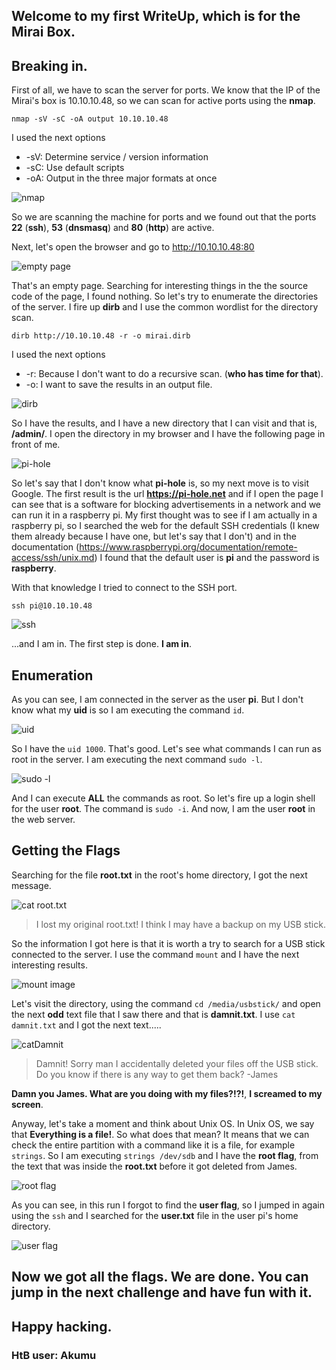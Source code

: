 ## Welcome to my first WriteUp, which is for the Mirai Box.

## Breaking in.

First of all, we have to scan the server for ports. We know that the IP of the Mirai's box is 10.10.10.48, so we can scan for active ports using the **nmap**.

`nmap -sV -sC -oA output 10.10.10.48`

I used the next options
- -sV: Determine service / version information
- -sC: Use default scripts
- -oA: Output in the three major formats at once

![nmap](/images/nmap.png)

So we are scanning the machine for ports and we found out that the ports **22** (__ssh__), **53** (__dnsmasq__) and **80** (__http__) are active.

Next, let's open the browser and go to http://10.10.10.48:80

![empty page](/images/web1.png)

That's an empty page. Searching for interesting things in the the source code of the page, I found nothing. So let's try to enumerate the directories of the server.
I fire up **dirb** and I use the common wordlist for the directory scan.

`dirb http://10.10.10.48 -r -o mirai.dirb`

I used the next options
- -r: Because I don't want to do a recursive scan. (__who has time for that__).
- -o: I want to save the results in an output file.

![dirb](/images/dirb.png)

So I have the results, and I have a new directory that I can visit and that is, **/admin/**. I open the directory in my browser and I have the following page in front of me.

![pi-hole](/images/pihole.png)

So let's say that I don't know what **pi-hole** is, so my next move is to visit Google. 
The first result is the url **https://pi-hole.net** and if I open the page I can see that is a software for blocking advertisements in a network and we can run it in a raspberry pi.
My first thought was to see if I am actually in a raspberry pi, so I searched the web for the default SSH credentials (I knew them already because I have one, but let's say that I don't) and in the documentation (https://www.raspberrypi.org/documentation/remote-access/ssh/unix.md) I found that the default user is **pi** and the password is **raspberry**.

With that knowledge I tried to connect to the SSH port.

`ssh pi@10.10.10.48`

![ssh](/images/ssh1.png)

...and I am in. The first step is done. **I am in**.

## Enumeration

As you can see, I am connected in the server as the user __pi__. But I don't know what my __uid__ is so I am executing the command `id`.

![uid](/images/id.png)

So I have the `uid 1000`. That's good. Let's see what commands I can run as root in the server. I am executing the next command `sudo -l`.

![sudo -l](/images/sudol.png)

And I can execute __ALL__ the commands as root. So let's fire up a login shell for the user __root__. The command is `sudo -i`. And now, I am the user **root** in the web server.

## Getting the Flags

Searching for the file __root.txt__ in the root's home directory, I got the next message.

![cat root.txt](/images/catRootTxt.png)

> I lost my original root.txt! I think I may have a backup on my USB stick.

So the information I got here is that it is worth a try to search for a USB stick connected to the server. I use the command `mount` and I have the next interesting results.

![mount image](/images/usbstick.png)

Let's visit the directory, using the command `cd /media/usbstick/` and open the next __odd__ text file that I saw there and that is __damnit.txt__.
I use `cat damnit.txt` and I got the next text.....

![catDamnit](/images/catDamnitTxt.png)

> Damnit! Sorry man I accidentally deleted your files off the USB stick.
> Do you know if there is any way to get them back?
> -James

**Damn you James. What are you doing with my files?!?!**, __I screamed to my screen__.

Anyway, let's take a moment and think about Unix OS. In Unix OS, we say that **__Everything is a file!__**. So what does that mean? It means that we can check the entire partition with a command like it is a file, for example `strings`. So I am executing `strings /dev/sdb` and I have the **root flag**, from the text that was inside the **root.txt** before it got deleted from James.

![root flag](/images/rootflag.png)

As you can see, in this run I forgot to find the **user flag**, so I jumped in again using the `ssh` and I searched for the **user.txt** file in the user pi's home directory.

![user flag](/images/userflag.png)

## Now we got all the flags. We are done. You can jump in the next challenge and have fun with it.

## Happy hacking.

### HtB user: Akumu
